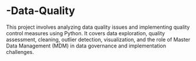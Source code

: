 # -Data-Quality
This project involves analyzing data quality issues and implementing quality control measures using Python. It covers data exploration, quality assessment, cleaning, outlier detection, visualization, and the role of Master Data Management (MDM) in data governance and implementation challenges.
